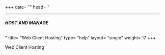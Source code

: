 +++
date= ""
head= "<hr /><h6><b>HOST AND MANAGE</b></h6>"
title= "Web Client Hosting"
type= "help"
layout= "single"
weight= 17
+++

Web Client Hosting